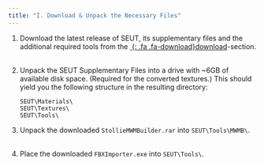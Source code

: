 ```yaml
---
title: "I. Download & Unpack the Necessary Files"
---
```

1. Download the latest release of SEUT, its supplementary files and the additional required tools from the [*&nbsp;*{: .fa .fa-download}download](/modding-reference/tools/3d-modelling/seut/download)-section.
<br><br/>

2. Unpack the SEUT Supplementary Files into a drive with ~6GB of available disk space. (Required for the converted textures.) This should yield you the following structure in the resulting directory: 

    ```
    SEUT\Materials\
    SEUT\Textures\
    SEUT\Tools\
    ```

3. Unpack the downloaded `StollieMWMBuilder.rar` into `SEUT\Tools\MWMB\`.
<br><br/>

4. Place the downloaded `FBXImporter.exe` into `SEUT\Tools\`.